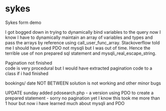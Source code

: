 # sykes
Sykes form demo

I got bogged down in trying to dynamically bind variables to the query  now I know I have to dynamically maintain an array of variables and types and pass the arrays by reference using call_user_func_array.
Stackoverflow   told me I should have used PDO not mysqli but I was out of time. Hence the terrible  use of non prepared sql statement and mysqli_real_escape_string. 

Pagination not finished  
code is very procedural but I would have extracted pagination code to a class if i had  finished

bookings/ date  NOT BETWEEN solution is not working and other minor bugs

UPDATE sunday added pdosearch.php - a version  using PDO to create a prepared statement - sorry no pagination yet
I know this took me more than 1 hour but now i have learned much about mysqli and  PDO  
